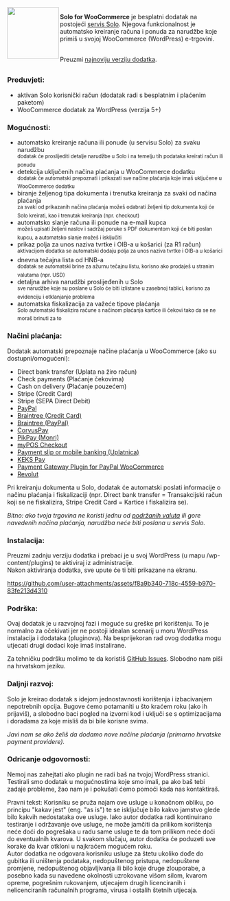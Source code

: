 <img src="https://github.com/coax/solo-for-woocommerce/assets/189817/9abf2b62-d5ea-4c94-89ca-f7844ab0a0df" width="120" align="left">

**Solo for WooCommerce** je besplatni dodatak na postojeći [servis Solo](https://solo.com.hr). Njegova funkcionalnost je automatsko kreiranje računa i ponuda za narudžbe koje primiš u svojoj WooCommerce (WordPress) e-trgovini.

\
Preuzmi [najnoviju verziju dodatka](https://github.com/coax/solo-for-woocommerce/releases).

##

### Preduvjeti:
- aktivan Solo korisnički račun (dodatak radi s besplatnim i plaćenim paketom)
- WooCommerce dodatak za WordPress (verzija 5+)

### Mogućnosti:
- automatsko kreiranje računa ili ponude (u servisu Solo) za svaku narudžbu\
<sup>dodatak će proslijediti detalje narudžbe u Solo i na temelju tih podataka kreirati račun ili ponudu</sup>
- detekcija uključenih načina plaćanja u WooCommerce dodatku\
<sup>dodatak će automatski prepoznati i prikazati sve načine plaćanja koje imaš uključene u WooCommerce dodatku</sup>
- biranje željenog tipa dokumenta i trenutka kreiranja za svaki od načina plaćanja\
<sup>za svaki od prikazanih načina plaćanja možeš odabrati željeni tip dokumenta koji će Solo kreirati, kao i trenutak kreiranja (npr. checkout)</sup>
- automatsko slanje računa ili ponude na e-mail kupca\
<sup>možeš upisati željeni naslov i sadržaj poruke s PDF dokumentom koji će biti poslan kupcu, a automatsko slanje možeš i isključiti</sup>
- prikaz polja za unos naziva tvrtke i OIB-a u košarici (za R1 račun)\
<sup>aktivacijom dodatka se automatski dodaju polja za unos naziva tvrtke i OIB-a u košarici</sup>
- dnevna tečajna lista od HNB-a\
<sup>dodatak se automatski brine za ažurnu tečajnu listu, korisno ako prodaješ u stranim valutama (npr. USD)</sup>
- detaljna arhiva narudžbi proslijeđenih u Solo\
<sup>sve narudžbe koje su poslane u Solo će biti izlistane u zasebnoj tablici, korisno za evidenciju i otklanjanje problema</sup>
- automatska fiskalizacija za važeće tipove plaćanja\
<sup>Solo automatski fiskalizira račune s načinom plaćanja kartice ili čekovi tako da se ne moraš brinuti za to</sup>

### Načini plaćanja:
Dodatak automatski prepoznaje načine plaćanja u WooCommerce (ako su dostupni/omogućeni):
- Direct bank transfer (Uplata na žiro račun)
- Check payments (Plaćanje čekovima)
- Cash on delivery (Plaćanje pouzećem)
- Stripe (Credit Card)
- Stripe (SEPA Direct Debit)
- [PayPal](https://wordpress.org/plugins/woocommerce-paypal-payments/)
- [Braintree (Credit Card)](https://wordpress.org/plugins/woocommerce-gateway-paypal-powered-by-braintree/)
- [Braintree (PayPal)](https://wordpress.org/plugins/woocommerce-gateway-paypal-powered-by-braintree/)
- [CorvusPay](https://wordpress.org/plugins/corvuspay-woocommerce-integration/)
- [PikPay (Monri)](https://github.com/MonriPayments/woocommerce-monri)
- [myPOS Checkout](https://wordpress.org/plugins/mypos-virtual-for-woocommerce/)
- [Payment slip or mobile banking (Uplatnica)](https://wordpress.org/plugins/croatian-payment-slip-generator-for-woocommerce/)
- [KEKS Pay](https://wordpress.org/plugins/keks-pay-for-woocommerce/)
- [Payment Gateway Plugin for PayPal WooCommerce](https://wordpress.org/plugins/express-checkout-paypal-payment-gateway-for-woocommerce/)
- [Revolut](https://wordpress.org/plugins/revolut-gateway-for-woocommerce/)

Pri kreiranju dokumenta u Solo, dodatak će automatski poslati informacije o načinu plaćanja i fiskalizaciji (npr. Direct bank transfer = Transakcijski račun koji se ne fiskalizira, Stripe Credit Card = Kartice i fiskalizira se).

_Bitno: ako tvoja trgovina ne koristi jednu od [podržanih valuta](https://solo.com.hr/api-dokumentacija/valute) ili gore navedenih načina plaćanja, narudžba neće biti poslana u servis Solo._

### Instalacija:
Preuzmi zadnju verziju dodatka i prebaci je u svoj WordPress (u mapu /wp-content/plugins) te aktiviraj iz administracije.\
Nakon aktiviranja dodatka, sve upute će ti biti prikazane na ekranu.

https://github.com/user-attachments/assets/f8a9b340-718c-4559-b970-83fe213d4310

### Podrška:
Ovaj dodatak je u razvojnoj fazi i moguće su greške pri korištenju. To je normalno za očekivati jer ne postoji idealan scenarij u moru WordPress instalacija i dodataka (pluginova). Na besprijekoran rad ovog dodatka mogu utjecati drugi dodaci koje imaš instalirane.

Za tehničku podršku molimo te da koristiš [GitHub Issues](https://github.com/coax/solo-for-woocommerce/issues). Slobodno nam piši na hrvatskom jeziku.

### Daljnji razvoj:
Solo je kreirao dodatak s idejom jednostavnosti korištenja i izbacivanjem nepotrebnih opcija. Bugove ćemo potamaniti u što kraćem roku (ako ih prijaviš), a slobodno baci pogled na izvorni kod i uključi se s optimizacijama i doradama za koje misliš da bi bile korisne svima.

_Javi nam se ako želiš da dodamo nove načine plaćanja (primarno hrvatske payment providere)._

### Odricanje odgovornosti:
Nemoj nas zahejtati ako plugin ne radi baš na tvojoj WordPress stranici. Testirali smo dodatak u mogućnostima koje smo imali, pa ako baš tebi zadaje probleme, žao nam je i pokušati ćemo pomoći kada nas kontaktiraš.

Pravni tekst: Korisniku se pruža najam ove usluge u konačnom obliku, po principu "kakav jest" (eng. "as is") te se isključuje bilo kakvo jamstvo glede bilo kakvih nedostataka ove usluge. Iako autor dodatka radi kontinuirano testiranje i održavanje ove usluge, ne može jamčiti da prilikom korištenja neće doći do pogrešaka u radu same usluge te da tom prilikom neće doći do eventualnih kvarova.
U svakom slučaju, autor dodatka će poduzeti sve korake da kvar otkloni u najkraćem mogućem roku.\
Autor dodatka ne odgovara korisniku usluge za štetu ukoliko dođe do gubitka ili uništenja podataka, nedopuštenog pristupa, nedopuštene promjene, nedopuštenog objavljivanja ili bilo koje druge zlouporabe, a posebno kada su navedene okolnosti uzrokovane višom silom, kvarom opreme, pogrešnim rukovanjem, utjecajem drugih licenciranih i nelicenciranih računalnih programa, virusa i ostalih štetnih utjecaja.
